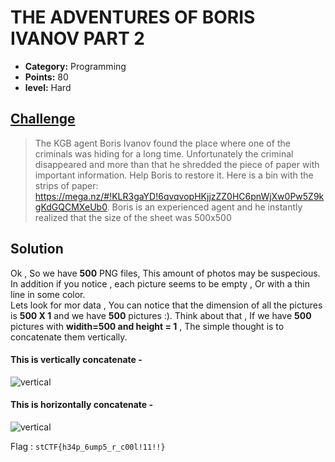 
# THE ADVENTURES OF BORIS IVANOV PART 2

* **Category:** Programming
* **Points:** 80 
* **level:** Hard


## [Challenge](https://ctflearn.com/problems/382)

> The KGB agent Boris Ivanov found the place where one of the criminals was hiding for a long time. Unfortunately the criminal disappeared and more than that he shredded the piece of paper with important information. Help Boris to restore it. Here is a bin with the strips of paper: https://mega.nz/#!KLR3gaYD!6qvqvopHKjjzZZ0HC6pnWjXw0Pw5Z9kgKdGQCMXeUb0. Boris is an experienced agent and he instantly realized that the size of the sheet was 500x500

## Solution
Ok , So we have **500** PNG files, This amount of photos may be suspecious.\
In addition if you notice , each picture seems to be empty , Or with a thin line in some color.\
Lets look for mor data , You can notice that the dimension of all the pictures is **500 X 1** and we have **500** pictures :).
Think about that , If we have **500** pictures with **widith=500 and height = 1** , The simple thought is to concatenate them vertically.

#### This is vertically concatenate  - 

![vertical](https://user-images.githubusercontent.com/57364083/69500145-2ba77480-0f01-11ea-9892-dd9d9543974d.png)

#### This is horizontally concatenate  - 

![vertical](https://user-images.githubusercontent.com/57364083/69500161-51cd1480-0f01-11ea-95b9-30c9f28f64c2.png)




Flag : ```stCTF{h34p_6ump5_r_c00l!11!!}```

